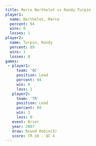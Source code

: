 ```yaml
---
title: Marco Berthelot vs Randy Turpin
player1:                
  name: Berthelot, Marco
  percent: 94           
  wins: 0               
  losses: 1             
player2:                
  name: Turpin, Randy   
  percent: 89           
  wins: 1               
  losses: 0             
games:
 - player1:        
     team: 'QC'    
     position: Lead
     percent: 94   
     win: 0        
     loss: 1       
   player2:        
     team: 'TR'    
     position: Lead
     percent: 89   
     win: 1        
     loss: 0       
   event: Brier        
   year: 2007          
   draw: Round Robin(3)
   score: TR 10 - QC 4 
---
```

